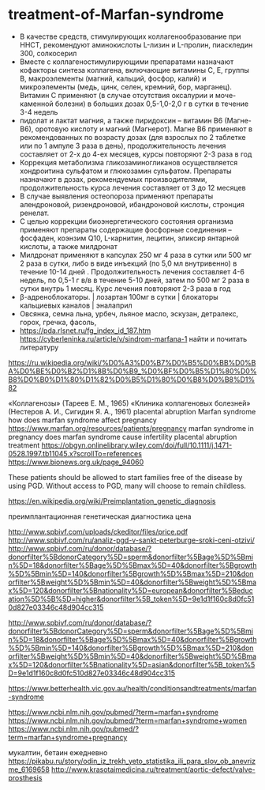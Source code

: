 # treatment-of-Marfan-syndrome
+ В качестве средств, стимулирующих коллагенообразование при ННСТ, рекомендуют аминокислоты L-лизин и L-пролин, пиаскледин 300, солкосерил
+ Вместе с коллагеностимулирующими препаратами назначают кофакторы синтеза коллагена, включающие витамины С, Е, группы В, макроэлементы (магний, кальций, фосфор, калий) и микроэлементы (медь, цинк, селен, кремний, бор, марганец). Витамин С применяют (в случае отсутствия оксалурии и моче-каменной болезни) в больших дозах 0,5-1,0-2,0 г в сутки в течение 3-4 недель
+ пидолат и лактат магния, а также  пиридоксин – витамин В6 (Магне-В6), оротовую кислоту и магний (Магнерот). Магне В6 применяют в рекомендованных по возрасту дозах (для взрослых по 2 таблетке или по 1 ампуле 3 раза в день), продолжительность лечения составляет от 2-х до 4-ех месяцев, курсы повторяют 2-3 раза в год
+ Коррекция метаболизма гликозаминогликанов осуществляется хондроитина сульфатом и глюкозамин сульфатом. Препараты назначают в дозах, рекомендуемых производителями, продолжительность курса лечения составляет от 3 до 12 месяцев
+ В случае выявления остеопороза применяют препараты алендроновой, ризендроновой, ибандроновой кислоты, стронция ренелат. 
+ С целью коррекции биоэнергетического состояния организма применяют препараты содержащие фосфорные соединения – фосфаден, коэнзим Q10, L-карнитин, лецитин, эликсир янтарной кислоты, а также милдронат
+ Милдронат применяют в капсулах 250 мг 4 раза в сутки или 500 мг 2 раза в сутки, либо в виде инъекций (по 5,0 мл внутривенно) в течение 10-14 дней . Продолжительность лечения составляет 4-6 недель, по 0,5-1 г в/в в течение 5-10 дней, затем по 500 мг 2 раза в сутки внутрь 1 месяц. Курс лечения повторяют 2-3 раза в год
+ β-адреноблокаторы. | лозартан 100мг в сутки | блокаторы кальциевых каналов | эналаприл
+ Овсянка, семна льна, урбеч, льяное масло, эскузан, детралекс, горох, гречка, фасоль, 
+ https://pda.rlsnet.ru/fg_index_id_187.htm
https://cyberleninka.ru/article/v/sindrom-marfana-1 найти и почитать литературу

https://ru.wikipedia.org/wiki/%D0%A3%D0%B7%D0%B5%D0%BB%D0%BA%D0%BE%D0%B2%D1%8B%D0%B9_%D0%BF%D0%B5%D1%80%D0%B8%D0%B0%D1%80%D1%82%D0%B5%D1%80%D0%B8%D0%B8%D1%82

«Коллагенозы» (Тареев Е. М., 1965)
«Клиника коллагеновых болезней» (Нестеров А. И., Сигидин Я. А., 1961)
placental abruption Marfan syndrome
how does marfan syndrome affect pregnancy
https://www.marfan.org/resources/patients/pregnancy
marfan syndrome in pregnancy
does marfan syndrome cause infertility
placental abruption treatment
https://obgyn.onlinelibrary.wiley.com/doi/full/10.1111/j.1471-0528.1997.tb11045.x?scrollTo=references
https://www.bionews.org.uk/page_94060

These patients should be allowed to start families free of the disease by using PGD. Without access to PGD, many will choose to remain childless.

https://en.wikipedia.org/wiki/Preimplantation_genetic_diagnosis

преимплантационная генетическая диагностика цена


http://www.spbivf.com/uploads/ckeditor/files/price.pdf
http://www.spbivf.com/ru/analiz-pgd-v-sankt-peterburge-sroki-ceni-otzivi/
http://www.spbivf.com/ru/donor/database/?donorfilter%5BdonorCategory%5D=sperm&donorfilter%5Bage%5D%5Bmin%5D=18&donorfilter%5Bage%5D%5Bmax%5D=40&donorfilter%5Bgrowth%5D%5Bmin%5D=140&donorfilter%5Bgrowth%5D%5Bmax%5D=210&donorfilter%5Bweight%5D%5Bmin%5D=40&donorfilter%5Bweight%5D%5Bmax%5D=120&donorfilter%5Bnationality%5D=european&donorfilter%5Beducation%5D%5B%5D=higher&donorfilter%5B_token%5D=9e1d1f160c8d0fc510d827e03346c48d904cc315

http://www.spbivf.com/ru/donor/database/?donorfilter%5BdonorCategory%5D=sperm&donorfilter%5Bage%5D%5Bmin%5D=18&donorfilter%5Bage%5D%5Bmax%5D=40&donorfilter%5Bgrowth%5D%5Bmin%5D=140&donorfilter%5Bgrowth%5D%5Bmax%5D=210&donorfilter%5Bweight%5D%5Bmin%5D=40&donorfilter%5Bweight%5D%5Bmax%5D=120&donorfilter%5Bnationality%5D=asian&donorfilter%5B_token%5D=9e1d1f160c8d0fc510d827e03346c48d904cc315

https://www.betterhealth.vic.gov.au/health/conditionsandtreatments/marfan-syndrome

https://www.ncbi.nlm.nih.gov/pubmed/?term=marfan+syndrome
https://www.ncbi.nlm.nih.gov/pubmed/?term=marfan+syndrome+women
https://www.ncbi.nlm.nih.gov/pubmed/?term=marfan+syndrome+pregnancy

мукалтин, бетаин ежедневно https://pikabu.ru/story/odin_iz_trekh_yeto_statistika_ili_para_slov_ob_anevrizme_6169658
http://www.krasotaimedicina.ru/treatment/aortic-defect/valve-prosthesis
